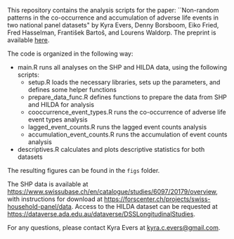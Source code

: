 This repository contains the analysis scripts for the paper: ``Non-random patterns in the co-occurrence and accumulation of adverse life events in two national panel datasets" by Kyra Evers, Denny Borsboom, Eiko Fried, Fred Hasselman, František Bartoš, and Lourens Waldorp. The preprint is available [here](https://doi.org/10.21203/rs.3.rs-6688053/v1).

The code is organized in the following way:
* main.R runs all analyses on the SHP and HILDA data, using the following scripts:
  * setup.R loads the necessary libraries, sets up the parameters, and defines some helper functions
  * prepare_data_func.R defines functions to prepare the data from SHP and HILDA for analysis
  * cooccurrence_event_types.R runs the co-occurrence of adverse life event types analysis
  * lagged_event_counts.R runs the lagged event counts analysis
  * accumulation_event_counts.R runs the accumulation of event counts analysis
* descriptives.R calculates and plots descriptive statistics for both datasets

The resulting figures can be found in the `figs` folder.

The SHP data is available at https://www.swissubase.ch/en/catalogue/studies/6097/20179/overview, with instructions for download at https://forscenter.ch/projects/swiss-household-panel/data. Access to the HILDA dataset can be requested at https://dataverse.ada.edu.au/dataverse/DSSLongitudinalStudies. 

For any questions, please contact Kyra Evers at kyra.c.evers@gmail.com.



